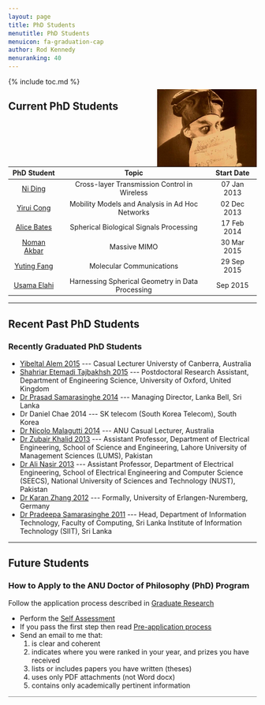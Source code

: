 ```yaml
---
layout: page
title: PhD Students
menutitle: PhD Students
menuicon: fa-graduation-cap
author: Rod Kennedy
menuranking: 40
---
```


<img src="images/nosferatu.jpg" align="top" style="margin:1.5rem 0px 0px 10px; float:right; width:40%; max-width:300px;">

{% include toc.md %}

## Current PhD Students

<div class="wide-block" markdown="block">

PhD&nbsp;Student | Topic| Start&nbsp;Date
:-: | :-: | :-:
[Ni Ding][ni-home]         | Cross-layer Transmission Control in Wireless | 07 Jan 2013
[Yirui Cong][yirui-home]   | Mobility Models and Analysis in Ad Hoc Networks | 02 Dec 2013
[Alice Bates][alice-home]  | Spherical Biological Signals Processing | 17 Feb 2014
[Noman Akbar][noman-home]  | Massive MIMO | 30 Mar 2015
[Yuting Fang][yuting-home] | Molecular Communications| 29 Sep 2015
[Usama Elahi][usama-home]  | Harnessing Spherical Geometry in Data Processing | Sep 2015

</div>

[ni-home]: http://people.cecs.anu.edu.au/user/4928
[yirui-home]: http://people.cecs.anu.edu.au/user/5178
[alice-home]: http://people.cecs.anu.edu.au/user/5215
[noman-home]: http://people.cecs.anu.edu.au/user/5492
[yuting-home]: http://people.cecs.anu.edu.au/user/5613
[usama-home]: http://people.cecs.anu.edu.au/user/5616

---

## Recent Past PhD Students

<!-- ### PhD Students With Thesis Under Examination -->


### Recently Graduated PhD Students

- [Yibeltal Alem 2015](http://people.cecs.anu.edu.au/user/4441) --- Casual Lecturer Universty of Canberra, Australia
- [Shahriar Etemadi Tajbakhsh 2015](http://www.eng.ox.ac.uk/jpc/group.html) --- Postdoctoral Research Assistant, Department of Engineering Science, University of Oxford, United Kingdom
- [Dr Prasad Samarasinghe 2014](http://www.lankabell.com/lanka_bell_corporate_profile.htm) --- Managing Director, Lanka Bell, Sri Lanka
- Dr Daniel Chae 2014 --- SK telecom (South Korea Telecom), South Korea
- [Dr Nicolo Malagutti 2014](http://people.cecs.anu.edu.au/user/4029) --- ANU Casual Lecturer, Australia
- [Dr Zubair Khalid 2013](http://www.zubairkhalid.org/home.html) --- Assistant Professor, Department of Electrical Engineering, School of Science and Engineering, Lahore University of Management Sciences (LUMS), Pakistan
- [Dr Ali Nasir 2013](http://seecs.nust.edu.pk/faculty/alinasir.html) --- Assistant Professor, Department of Electrical Engineering, School of Electrical Engineering and Computer Science (SEECS), National University of Sciences and Technology (NUST), Pakistan
- [Dr Karan Zhang 2012](http://www.lms.lnt.de/en/people/staff/mengqiu-zhang.php)  --- Formally, University of Erlangen-Nuremberg, Germany
- [Dr Pradeepa Samarasinghe 2011](http://computing.sliit.lk/researcher/dr-pradeepa-samarasinghe/) --- Head, Department of Information Technology, Faculty of Computing, Sri Lanka Institute of Information Technology (SIIT), Sri Lanka

---

## Future Students

### How to Apply to the ANU Doctor of Philosophy (PhD) Program

Follow the application process described in [Graduate Research][gredres]

- Perform the [Self Assessment][selfass]
- If you pass the first step then read [Pre-application process][preap]
- Send an email to me that:
	1. is clear and coherent
	2. indicates where you were ranked in your year, and prizes you have received
	3. lists or includes papers you have written (theses)
	4. uses only PDF attachments (not Word docx)
	5. contains only academically pertinent information

[gredres]: http://cecs.anu.edu.au/future_students/graduate/research
[selfass]: http://cecs.anu.edu.au/future_students/graduate/research/selfassessment
[preap]: http://cecs.anu.edu.au/future_students/graduate/research/preapplication

<hr style="opacity: 0.5">

